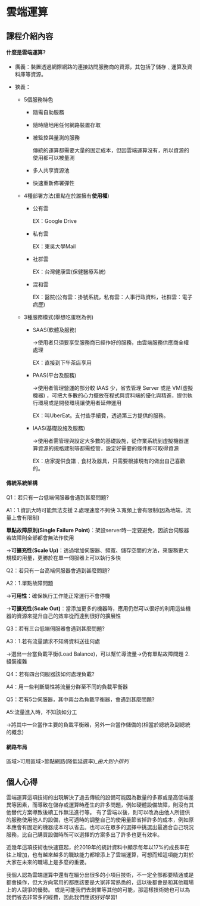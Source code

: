 # 雲端運算
## 課程介紹內容
#### 什麼是雲端運算?
- 廣義：裝置透過網際網路的連接訪問服務商的資源，其包括了儲存﹑運算及資料庫等資源。

- 狹義：   
  - 5個服務特色
    - 隨需自助服務
    - 隨時隨地用任何網路裝置存取
    - 被監控與量測的服務
      
      傳統的運算都需要大量的固定成本，但因雲端運算沒有，所以資源的使用都可以被量測
    - 多人共享資源池
    - 快速重新佈署彈性
  - 4種部署方法(重點在於誰擁有**使用權**)
    - 公有雲

      EX：Google Drive
    - 私有雲
      
      EX：東吳大學Mail
    - 社群雲

      EX：台灣健康雲(保健醫療系統)
    - 混和雲

      EX：醫院(公有雲：掛號系統，私有雲：人事行政資料，社群雲：電子病歷)
  - 3種服務模式(舉想吃蛋糕為例)
    
    - SAAS(軟體及服務)

      ->使用者只須要享受服務商已經作好的服務，由雲端服務供應商全權處理
      
      EX：直接到下午茶店享用
    - PAAS(平台及服務)

      ->使用者管理營運的部分較 IAAS 少，省去管理 Server 或是 VM(虛擬機器) ，可把大多數的心力擺放在程式與資料端的優化與精進，提供執行環境或是開發環境讓使用者延伸運用
      
      EX：叫UberEat。支付些手續費，透過第三方提供的服務。
    - IAAS(基礎設施及服務)

      ->使用者需管理與設定大多數的基礎設施，從作業系統到虛擬機器運算資源的規格建制等都需控管，設定好需要的條件即可取得資源
      
      EX：店家提供食譜﹑食材及器具，只需要根據現有的做出自己喜歡的。
   
#### 傳統系統架構
Q1：若只有一台低端伺服器會遇到甚麼問題?

A1：1.資訊大時可能無法支援 2.處理速度不夠快 3.寬頻上會有限制(因為地端，流量上會有限制)

  **單點故障原則(Single Failure Point)**：架設server時一定要避免，因該台伺服器若故障則全部都會無法作使用
  
  ->**可擴充性(Scale Up)**：透過增加伺服器、頻寬、儲存空間的方法，來服務更大規模的用量，更勝於在單一伺服器上可以執行多快
  
Q2：若只有一台高端伺服器會遇到甚麼問題?

A2：1.單點故障問題

  ->**可用性**：確保執行工作能正常運行不會停機
  
  ->**可擴充性(Scale Out)**：當添加更多的機器時，應用仍然可以很好的利用這些機器的資源來提升自己的效率從而達到很好的擴展性
 
Q3：若有三台低端伺服器會遇到甚麼問題?

A3：1.若有流量請求不知將資料送往何處
  
  ->選出一台當負載平衡(Load Balance)，可以幫忙導流量->仍有單點故障問題
    2.組裝複雜

Q4：若有四台伺服器該如何處理負載?

A4：用一些判斷屬性將流量分群至不同的負載平衡器

Q5：若有5台伺服器，其中兩台為負載平衡器，會遇到甚麼問題?

A5:流量進入時，不知該如分工

  ->將其中一台當作主要的負載平衡器，另外一台當作儲備的(相當於總統及副總統的概念)
#### 網路布局
區域>可用區域>節點網路(降低延遲率)_*由大到小排列*

## 個人心得

  雲端運算這項技術的出現解決了過去傳統的設備可能因為數量的多寡或是高低端差異等因素，而導致在儲存或運算時產生的許多問題，例如硬體設備故障，則沒有其他替代方案導致後續工作無法進行等。
  有了雲端以後，則可以改為由他人所提供的服務使用他人的設備，也可適時的調整自己的使用量節省掉許多的成本，例如原本應會有固定的機器成本可以省去。也可以在眾多的選擇中挑選出最適合自己現況服務，比自己購買設備時所可以選擇的方案多出了許多也更有效率。

  近幾年這項技術也快速竄起，於2019年的統計資料中顯示每年以17%的成長率在往上增加，也有越來越多的職缺能力都增添上了雲端運算，可想而知這項能力對於大家在未來的職場上是多麼的重要。
  
  我個人認為雲端運算中還有在細分出很多的小項目技術，不一定全部都要精通或是都會操作，但大方向常用的都應該要是大家非常熟悉的，這以後都會是和其他職場上的人競爭的優勢。
  或是可能我們去創業等其他的可能，那這樣技術她也可以為我們省去非常多的經費，因此我們應該好好學習!
  
  
